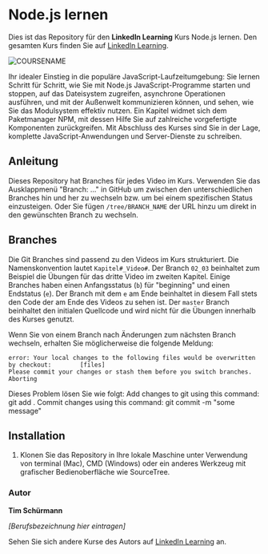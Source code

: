 # Node.js lernen

Dies ist das Repository für den **LinkedIn Learning** Kurs Node.js lernen. Den gesamten Kurs finden Sie auf [LinkedIn Learning][lil-course-url].

![COURSENAME][lil-thumbnail-url] 

Ihr idealer Einstieg in die populäre JavaScript-Laufzeitumgebung: Sie lernen Schritt für Schritt, wie Sie mit Node.js JavaScript-Programme starten und stoppen, auf das Dateisystem zugreifen, asynchrone Operationen ausführen, und mit der Außenwelt kommunizieren können, und sehen, wie Sie das Modulsystem effektiv nutzen. Ein Kapitel widmet sich dem Paketmanager NPM, mit dessen Hilfe Sie auf zahlreiche vorgefertigte Komponenten zurückgreifen. Mit Abschluss des Kurses sind Sie in der Lage, komplette JavaScript-Anwendungen und Server-Dienste zu schreiben.

## Anleitung

Dieses Repository hat Branches für jedes Video im Kurs. Verwenden Sie das Ausklappmenü "Branch: ..." in GitHub um zwischen den unterschiedlichen Branches hin und her zu wechseln bzw. um bei einem spezifischen Status einzusteigen. Oder Sie fügen `/tree/BRANCH_NAME` der URL hinzu um direkt in den gewünschten Branch zu wechseln.

## Branches

Die Git Branches sind passend zu den Videos im Kurs strukturiert. Die Namenskonvention lautet `Kapitel#_Video#`. Der Branch `02_03` beinhaltet zum Beispiel die Übungen für das dritte Video im zweiten Kapitel. 
Einige Branches haben einen Anfangsstatus (`b`) für "beginning" und einen Endstatus (`e`). Der Branch mit dem `e` am Ende beinhaltet in diesem Fall stets den Code der am Ende des Videos zu sehen ist. Der `master` Branch beinhaltet den initialen Quellcode und wird nicht für die Übungen innerhalb des Kurses genutzt.

Wenn Sie von einem Branch nach Änderungen zum nächsten Branch wechseln, erhalten Sie möglicherweise die folgende Meldung:

```
error: Your local changes to the following files would be overwritten by checkout:        [files]
Please commit your changes or stash them before you switch branches.
Aborting
```

Dieses Problem lösen Sie wie folgt:
    Add changes to git using this command: git add .
    Commit changes using this command: git commit -m "some message"

## Installation

1. Klonen Sie das Repository in Ihre lokale Maschine unter Verwendung von terminal (Mac), CMD (Windows) oder ein anderes Werkzeug mit grafischer Bedienoberfläche wie SourceTree.

### Autor

**Tim Schürmann**

_[Berufsbezeichnung hier eintragen]_

Sehen Sie sich andere Kurse des Autors auf [LinkedIn Learning](https://www.linkedin.com/in/tim-schürmann-aab882105) an.

[lil-course-url]: https://www.linkedin.com/learning/node-js-lernen/schritt-fur-schritt-anleitung-um-komplette-javascript-anwendungen-und-server-dienste-zu-schreiben
[lil-thumbnail-url]: https://media-exp1.licdn.com/dms/image/C4E0DAQE7cDtcey48-w/learning-public-crop_675_1200/0/1641379944096?e=1641906000&v=beta&t=7TwUM4zmx_G_6h8FjJommGCyvtMyShmsGswOd49KIwI

